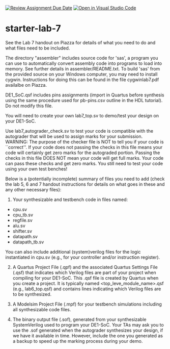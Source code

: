 [![Review Assignment Due Date](https://classroom.github.com/assets/deadline-readme-button-22041afd0340ce965d47ae6ef1cefeee28c7c493a6346c4f15d667ab976d596c.svg)](https://classroom.github.com/a/1LOCZ1JV)
[![Open in Visual Studio Code](https://classroom.github.com/assets/open-in-vscode-2e0aaae1b6195c2367325f4f02e2d04e9abb55f0b24a779b69b11b9e10269abc.svg)](https://classroom.github.com/online_ide?assignment_repo_id=17271423&assignment_repo_type=AssignmentRepo)
# starter-lab-7

See the Lab 7 handout on Piazza for details of what you need to do and what files
need to be included.  

The directory "assembler" includes source code for 'sas', a program you can use
to automatically convert assembly code into programs to load into memory.  See
further details in assembler/README.txt.  To build 'sas' from the provided source
on your Windows computer, you may need to install cygwin.  Instructions for doing
this can be found in the file cygwinlab7.pdf availalbe on Piazza.

DE1_SoC.qsf includes pins assignments (import in Quartus before synthesis using the 
same procedure used for pb-pins.csv outline in the HDL tutorial). Do not modify this
file.

You will need to create your own lab7_top.sv to demo/test your design on your
DE1-SoC.

Use lab7_autograder_check.sv to test your code is compatible with the
autograder that will be used to assign marks for your submission.  WARNING: The
purpose of the checker file is NOT to tell you if your code is ``correct''.  If
your code does not passing the checks in this file means your code will
certainly get zero marks for the autograded portion.  Passing the checks in
this file DOES NOT mean your code will get full marks.  Your code can pass
these checks and get zero marks.  You still need to test your code using your
own test benches!

Below is a (potentially incomplete) summary of files you need to add (check the 
lab 5, 6 and 7 handout instructions for details on what goes in these and any other
necessary files):

1. Your synthesizable and testbench code in files named:
- cpu.sv
- cpu_tb.sv
- regfile.sv
- alu.sv
- shifter.sv
- datapath.sv
- datapath_tb.sv

You can also include additional (system)verilog files for the logic instantiated in cpu.sv
(e.g., for your controller and/or instruction register).

2. A Quartus Project File (.qpf) and the associated Quartus Settings File
   (.qsf) that indicates which Verilog files are part of your project when
compiling for your DE1-SoC. This .qsf file is created by Quartus when you
create a project.  It is typically named <top_leve_module_name>.qsf (e.g.,
lab6_top.qsf) and contains lines indicating which Verilog files are to be
synthesized.

2. A Modelsim Project File (.mpf) for your testbench simulations including
all synthesizable code files.

3. The binary output file (.sof), generated from your synthesizable SystemVerilog
 used to program your DE1-SoC.  Your TAs may ask you to use the .sof generated when the 
autograder synthesizes your design, if we have it available in time. However, include
the one you generated as a backup to speed up the marking process during your demo.  

